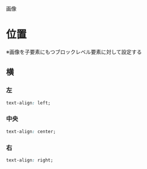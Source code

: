 画像
# 位置
※画像を子要素にもつブロックレベル要素に対して設定する

## 横
### 左
```css
text-align: left;
```

### 中央
```css
text-align: center;
```

### 右
```css
text-align: right;
```
